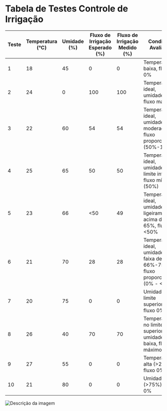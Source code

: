 # Tabela de Testes Controle de Irrigação

| Teste | Temperatura (°C) | Umidade (%) | Fluxo de Irrigação Esperado (%) | Fluxo de Irrigação Medido (%) | Condição Avaliada |
|-------|------------------|-------------|---------------------------------|-------------------------------|-------------------|
| 1     | 18               | 45          | 0                               | 0                             | Temperatura baixa, fluxo 0% |
| 2     | 24               | 0           | 100                             | 100                           | Temperatura ideal, umidade 0%, fluxo máximo |
| 3     | 22               | 60          | 54                              | 54                            | Temperatura ideal, umidade moderada, fluxo proporcional (50%-100%) |
| 4     | 25               | 65          | 50                              | 50                            | Temperatura ideal, umidade no limite inferior, fluxo mínimo (50%) |
| 5     | 23               | 66          | <50                             | 49                            | Temperatura ideal, umidade ligeiramente acima de 65%, fluxo <50% |
| 6     | 21               | 70          | 28                              | 28                            | Temperatura ideal, umidade na faixa de 66%-75%, fluxo proporcional (0% - <50%) |
| 7     | 20               | 75          | 0                               | 0                             | Umidade no limite superior, fluxo 0% |
| 8     | 26               | 40          | 70                              | 70                            | Temperatura no limite superior, umidade baixa, fluxo máximo |
| 9     | 27               | 55          | 0                               | 0                             | Temperatura alta (>26°C), fluxo 0% |
| 10    | 21               | 80          | 0                               | 0                             | Umidade alta (>75%), fluxo 0% |

![Descrição da imagem](./gráfico.png)